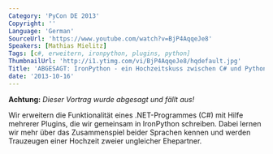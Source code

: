 ```yaml
---
Category: 'PyCon DE 2013'
Copyright: ''
Language: 'German'
SourceUrl: 'https://www.youtube.com/watch?v=BjP4AqqeJe8'
Speakers: [Mathias Mielitz]
Tags: [c#, erweitern, ironpython, plugins, python]
ThumbnailUrl: 'http://i1.ytimg.com/vi/BjP4AqqeJe8/hqdefault.jpg'
Title: 'ABGESAGT: IronPython - ein Hochzeitskuss zwischen C# und Python'
date: '2013-10-16'
---
```

**Achtung:** *Dieser Vortrag wurde abgesagt und fällt aus!*

Wir erweitern die Funktionalität eines .NET-Programmes (C#) mit Hilfe mehrerer Plugins, die wir gemeinsam in IronPython schreiben.
Dabei lernen wir mehr über das Zusammenspiel beider Sprachen kennen und werden Trauzeugen einer Hochzeit zweier ungleicher Ehepartner.

